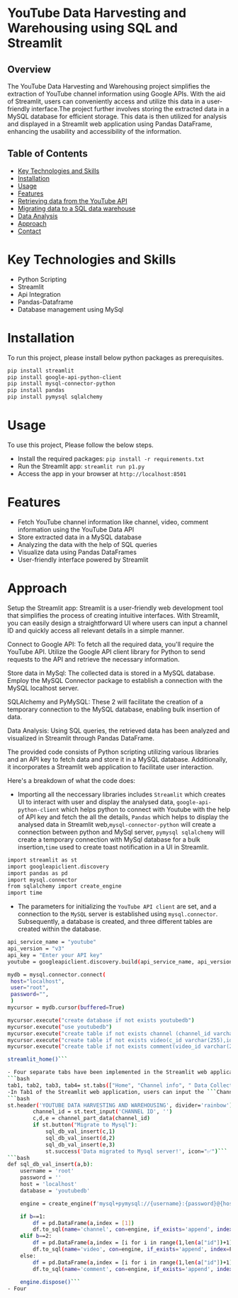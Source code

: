 # YouTube Data Harvesting and Warehousing using SQL and Streamlit
## Overview
The YouTube Data Harvesting and Warehousing project simplifies the extraction of YouTube channel information using Google APIs. With the aid of Streamlit, users can conveniently access and utilize this data in a user-friendly interface.The project further involves storing the extracted data in a MySQL database for efficient storage. This data is then utilized for analysis and displayed in a Streamlit web application using Pandas DataFrame, enhancing the usability and accessibility of the information.
## Table of Contents
- [Key Technologies and Skills](#key-technologies-and-skills)
- [Installation](#installation)
- [Usage](#usage)
- [Features](#features)
- [Retrieving data from the YouTube API](#retrieving-data-from-the-youtube-api)
- [Migrating data to a SQL data warehouse](#migrating-data-to-a-sql-data-warehouse)
- [Data Analysis](#data-analysis)
- [Approach](#approach)
- [Contact](#contact)
# Key Technologies and Skills
- Python Scripting
- Streamlit
- Api Integration
- Pandas-Dataframe
- Database management using MySql
# Installation
To run this project, please install below python packages as prerequisites.
```bash
pip install streamlit
pip install google-api-python-client
pip install mysql-connector-python
pip install pandas
pip install pymysql sqlalchemy
```
# Usage
To use this project, Please follow the below steps.
- Install the required packages: ```pip install -r requirements.txt ```
- Run the Streamlit app: ```streamlit run p1.py```
- Access the app in your browser at ```http://localhost:8501```
# Features
- Fetch YouTube channel information like channel, video, comment information using the YouTube Data API
- Store extracted data in a MySQL database
- Analyzing the data with the help of SQL queries
- Visualize data using Pandas DataFrames
- User-friendly interface powered by Streamlit
# Approach
Setup the Streamlit app: Streamlit is a user-friendly web development tool that simplifies the process of creating intuitive interfaces. With Streamlit, you can easily design a straightforward UI where users can input a channel ID and quickly access all relevant details in a simple manner.

Connect to Google API: To fetch all the required data, you'll require the YouTube API. Utilize the Google API client library for Python to send requests to the API and retrieve the necessary information.

Store data in MySql: The collected data is stored in a MySQL database. Employ the MySQL Connector package to establish a connection with the MySQL localhost server. 

SQLAlchemy and PyMySQL: These 2 will facilitate the creation of a temporary connection to the MySQL database, enabling bulk insertion of data.

Data Analysis: Using SQL queries, the retrieved data has been analyzed and visualized in Streamlit through Pandas DataFrame.

The provided code consists of Python scripting utilizing various libraries and an API key to fetch data and store it in a MySQL database. Additionally, it incorporates a Streamlit web application to facilitate user interaction.

Here's a breakdown of what the code does:
- Importing all the neccessary libraries includes ```Streamlit``` which creates UI to interact with user and display the analysed data, ```google-api-python-client``` which helps python to connect with Youtube with the help of API key and fetch the all the details, ```Pandas``` which helps to display the analysed data in Streamlit web,```mysql-connector-python``` will create a connection between python and MySql server,
```pymysql sqlalchemy``` will create a temporary connection with MySql database for a bulk insertion,```time``` used to create toast notification in a UI in Streamlit.
```bash
import streamlit as st
import googleapiclient.discovery
import pandas as pd
import mysql.connector
from sqlalchemy import create_engine
import time
```
- The parameters for initializing the ```YouTube API client``` are set, and a connection to the ```MySQL``` server is established using ```mysql.connector```. Subsequently, a database is created, and three different tables are created within the database.
```bash
api_service_name = "youtube"
api_version = "v3"
api_key = "Enter your API key"
youtube = googleapiclient.discovery.build(api_service_name, api_version, developerKey=api_key)

mydb = mysql.connector.connect(
 host="localhost",
 user="root",
 password="",
 )
mycursor = mydb.cursor(buffered=True)

mycursor.execute("create database if not exists youtubedb")
mycursor.execute("use youtubedb")
mycursor.execute("create table if not exists channel (channel_id varchar(255) primary key,channel_name varchar(255),channel_description varchar(255),channel_subscriber_Count integer(10),channel_view_count integer(10),channel_total_video integer(10))")
mycursor.execute("create table if not exists video(c_id varchar(255),id varchar(255) primary key,name varchar(255),description text,publish_date timestamp,view integer(10),likes integer(10),favorite integer(10),comment integer(10),duration integer(10),thumbnail varchar(255),foreign key(c_id) references channel(channel_id))")
mycursor.execute("create table if not exists comment(video_id varchar(255),id varchar(255) unique,text text,author varchar(255),publish_date timestamp,foreign key(video_id) references video(id))")

streamlit_home()```

- Four separate tabs have been implemented in the Streamlit web application to enhance user interaction and improve data visualization.
```bash
tab1, tab2, tab3, tab4= st.tabs(["Home", "Channel info", " Data Collection","Data Analysis"])```
-In Tab1 of the Streamlit web application, users can input the ```Channel ID```. If users choose to migrate the data to ```MySQL```, all the data will be stored in the MySQL database using ```SQLAlchemy```.
```bash
st.header('YOUTUBE DATA HARVESTING AND WAREHOUSING', divider='rainbow')
        channel_id = st.text_input('CHANNEL ID', '')
        c,d,e = channel_part_data(channel_id)
        if st.button("Migrate to Mysql"):
            sql_db_val_insert(c,1)
            sql_db_val_insert(d,2)
            sql_db_val_insert(e,3)
            st.success('Data migrated to Mysql server!', icon="✅")```
```bash
def sql_db_val_insert(a,b):
    username = 'root'
    password = ''
    host = 'localhost'
    database = 'youtubedb'

    engine = create_engine(f'mysql+pymysql://{username}:{password}@{host}/{database}')

    if b==1:
        df = pd.DataFrame(a,index = [1])
        df.to_sql(name='channel', con=engine, if_exists='append', index=False)
    elif b==2:
        df = pd.DataFrame(a,index = [i for i in range(1,len(a["id"])+1)])
        df.to_sql(name='video', con=engine, if_exists='append', index=False)
    else:
        df = pd.DataFrame(a,index = [i for i in range(1,len(a["id"])+1)])
        df.to_sql(name='comment', con=engine, if_exists='append', index=False)
    
    engine.dispose()```
- Four
